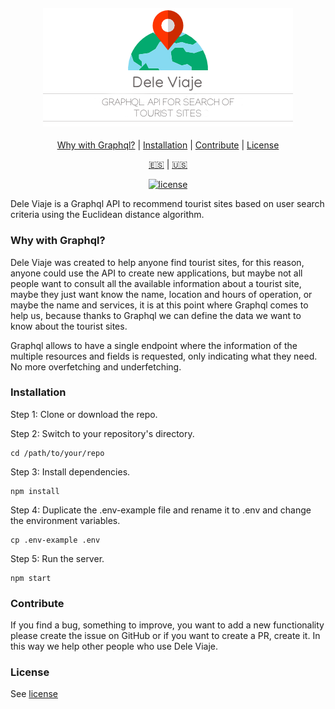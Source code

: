 <h4 align="center">
  <img src="logo-en.png" alt="Dele Viaje Logo" />
</h4>

<div align="center">

[Why with Graphql?](#why-with-graphql) | [Installation](#installation) | [Contribute](#contribute) | [License](#license)

[:es:](README-ES.md) | [:us:](README.md)

[![license][img-license-badge]][MIT]

</div>

Dele Viaje is a Graphql API to recommend tourist sites based on user search criteria using the Euclidean distance algorithm.

### Why with Graphql?
Dele Viaje was created to help anyone find tourist sites, for this reason, anyone could use the API to create new applications, but maybe not all people want to consult all the available information about a tourist site, maybe they just want know the name, location and hours of operation, or maybe the name and services, it is at this point where Graphql comes to help us, because thanks to Graphql we can define the data we want to know about the tourist sites.

Graphql allows to have a single endpoint where the information of the multiple resources and fields is requested, only indicating what they need. No more overfetching and underfetching.

### Installation
Step 1: Clone or download the repo.

Step 2: Switch to your repository's directory.
```
cd /path/to/your/repo
```

Step 3: Install dependencies.
```
npm install
```

Step 4:  Duplicate the .env-example file and rename it to .env and change the environment variables.
```
cp .env-example .env
```

Step 5: Run the server.
```
npm start
```

### Contribute
If you find a bug, something to improve, you want to add a new functionality please create the issue on GitHub or if you want to create a PR, create it. In this way we help other people who use Dele Viaje.

### License
See [license](LICENSE)

[img-license-badge]:https://img.shields.io/github/license/bryandms/dele-viaje-graphql.svg?label=LICENSE&style=for-the-badge
[MIT]:https://opensource.org/licenses/MIT
